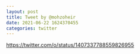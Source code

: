 ```yaml
--- 
layout: post 
title: Tweet by @mohzoheir 
date: 2021-06-22 1624370455 
categories: twitter 
--- 
```

https://twitter.com/o/status/1407337788559826955